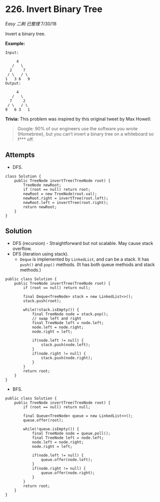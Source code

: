 # 226. Invert Binary Tree
*Easy* *二刷* *已整理*
7/30/18

Invert a binary tree.

**Example:**
```
Input:

     4
   /   \
  2     7
 / \   / \
1   3 6   9
Output:

     4
   /   \
  7     2
 / \   / \
9   6 3   1
```
**Trivia:**
This problem was inspired by this original tweet by Max Howell:

> Google: 90% of our engineers use the software you wrote (Homebrew), but you can’t invert a binary tree on a whiteboard so f*** off.

## Attempts
* DFS.
```
class Solution {
    public TreeNode invertTree(TreeNode root) {
        TreeNode newRoot;
        if (root == null) return root;
        newRoot = new TreeNode(root.val);
        newRoot.right = invertTree(root.left);
        newRoot.left = invertTree(root.right);
        return newRoot;
    }
}
```

## Solution
* DFS (recursion) - Straightforward but not scalable. May cause stack overflow.
* DFS (iteration using stack).
  - ```Deque``` is implemented by ```LinkedList```, and can be a stack. It has ```push()``` and ```pop()``` methods. (It has both queue methods and stack methods.)
```
public class Solution {
    public TreeNode invertTree(TreeNode root) {
        if (root == null) return null;

        final Deque<TreeNode> stack = new LinkedList<>();
        stack.push(root);

        while(!stack.isEmpty()) {
            final TreeNode node = stack.pop();
            // swap left and right
            final TreeNode left = node.left;
            node.left = node.right;
            node.right = left;

            if(node.left != null) {
                stack.push(node.left);
            }
            if(node.right != null) {
                stack.push(node.right);
            }
        }
        return root;
    }
}
```
* BFS.
```
public class Solution {
    public TreeNode invertTree(TreeNode root) {
        if (root == null) return null;

        final Queue<TreeNode> queue = new LinkedList<>();
        queue.offer(root);

        while(!queue.isEmpty()) {
            final TreeNode node = queue.poll();
            final TreeNode left = node.left;
            node.left = node.right;
            node.right = left;

            if(node.left != null) {
                queue.offer(node.left);
            }
            if(node.right != null) {
                queue.offer(node.right);
            }
        }
        return root;
    }
}
```
